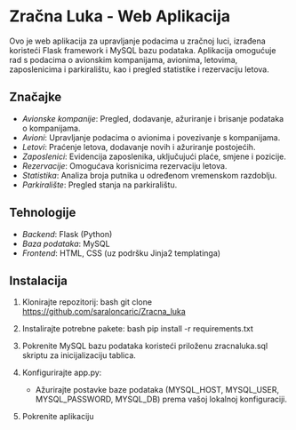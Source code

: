 # Zračna Luka - Web Aplikacija

Ovo je web aplikacija za upravljanje podacima u zračnoj luci, izrađena koristeći Flask framework i MySQL bazu podataka. Aplikacija omogućuje rad s podacima o avionskim kompanijama, avionima, letovima, 
zaposlenicima i parkiralištu, kao i pregled statistike i rezervaciju letova.

## Značajke
- *Avionske kompanije*: Pregled, dodavanje, ažuriranje i brisanje podataka o kompanijama.
- *Avioni*: Upravljanje podacima o avionima i povezivanje s kompanijama.
- *Letovi*: Praćenje letova, dodavanje novih i ažuriranje postojećih.
- *Zaposlenici*: Evidencija zaposlenika, uključujući plaće, smjene i pozicije.
- *Rezervacije*: Omogućava korisnicima rezervaciju letova.
- *Statistika*: Analiza broja putnika u određenom vremenskom razdoblju.
- *Parkiralište*: Pregled stanja na parkiralištu.

## Tehnologije
- *Backend*: Flask (Python)
- *Baza podataka*: MySQL
- *Frontend*: HTML, CSS (uz podršku Jinja2 templatinga)

## Instalacija
1. Klonirajte repozitorij:
   bash
   git clone https://github.com/saraloncaric/Zracna_luka
   
2. Instalirajte potrebne pakete:
   bash
   pip install -r requirements.txt
   
3. Pokrenite MySQL bazu podataka koristeći priloženu zracnaluka.sql skriptu za inicijalizaciju tablica.
4. Konfigurirajte app.py:
   - Ažurirajte postavke baze podataka (MYSQL_HOST, MYSQL_USER, MYSQL_PASSWORD, MYSQL_DB) prema vašoj lokalnoj konfiguraciji.
5. Pokrenite aplikaciju
